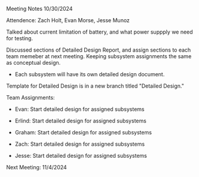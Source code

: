 Meeting Notes 10/30/2024

Attendence: Zach Holt, Evan Morse, Jesse Munoz

Talked about current limitation of battery, and what power suppply we need for testing.

Discussed sections of Detailed Design Report, and assign sections to each team memeber at next meeting. Keeping subsystem assignments the same as conceptual design. 

* Each subsystem will have its own detailed design document.

Template for Detailed Design is in a new branch titled "Detailed Design." 

Team Assignments:

* Evan: Start detailed design for assigned subsystems

* Erlind: Start detailed design for assigned subsystems

* Graham: Start detailed design for assigned subsystems

* Zach: Start detailed design for assigned subsystems

* Jesse: Start detailed design for assigned subsystems

Next Meeting: 11/4/2024
